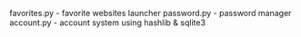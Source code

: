 favorites.py - favorite websites launcher
password.py - password manager
account.py - account system using hashlib & sqlite3 

